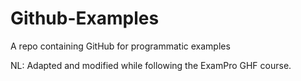 # Github-Examples
A repo containing GitHub for programmatic examples

NL: Adapted and modified while following the ExamPro GHF course.

